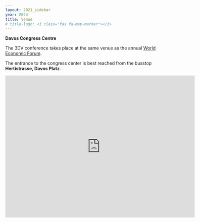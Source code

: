 ```yaml
---
layout: 2021_sidebar
year: 2024
title: Venue
# title-logo: <i class="fas fa-map-marker"></i> 
---
```


<b>Davos Congress Centre</b>
<!-- <br>
[Talstrasse 49a, 7270 Davos Platz](https://goo.gl/maps/LBGMxjuT6ijv57vW7)<br> -->
The 3DV conference takes place at the same venue as the annual <a href="https://www.weforum.org" target="_blank">World Economic Forum</a>.

<!-- <div class="col-md-12 assia" style="text-align: center">
<iframe src="https://www.google.com/maps/embed?pb=!1m14!1m8!1m3!1d10924.649885885656!2d9.830758!3d46.8011054!3m2!1i1024!2i768!4f13.1!3m3!1m2!1s0x4784a6a94c04726d%3A0xf16b06b0dbdd99a7!2sDavos%20Congress%20Centre!5e0!3m2!1sen!2sch!4v1683885075347!5m2!1sen!2sch" width="600" height="450" style="border:0;" allowfullscreen="" loading="lazy" referrerpolicy="no-referrer-when-downgrade"></iframe>
</div> -->

The entrance to the congress center is best reached from the busstop <b>Hertistrasse, Davos Platz</b>.

<iframe src="https://www.google.com/maps/embed?pb=!1m14!1m8!1m3!1d2731.164293862216!2d9.829885!3d46.8010695!3m2!1i1024!2i768!4f13.1!3m3!1m2!1s0x4784a6afbc4c9593%3A0x8f5838e1559d1569!2sDavos%20Platz%2C%20Hertistrasse!5e0!3m2!1sen!2sch!4v1710771063601!5m2!1sen!2sch" width="600" height="450" style="border:0;" allowfullscreen="" loading="lazy" referrerpolicy="no-referrer-when-downgrade"></iframe>